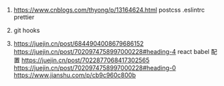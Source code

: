 1. https://www.cnblogs.com/thyong/p/13164624.html postcss .eslintrc prettier

2. git hooks

3. https://juejin.cn/post/6844904008679686152
https://juejin.cn/post/7020974758997000228#heading-4
react babel 配置 https://juejin.cn/post/7022877068417302565 
https://juejin.cn/post/7020974758997000228#heading-0
https://www.jianshu.com/p/cb9c960c800b
